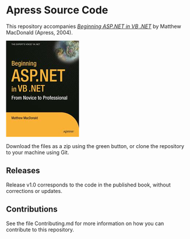 # Apress Source Code

This repository accompanies [*Beginning ASP.NET in VB .NET*](http://www.apress.com/9781590592786) by Matthew MacDonald (Apress, 2004).

![Cover image](9781590592786.jpg)

Download the files as a zip using the green button, or clone the repository to your machine using Git.

## Releases

Release v1.0 corresponds to the code in the published book, without corrections or updates.

## Contributions

See the file Contributing.md for more information on how you can contribute to this repository.
